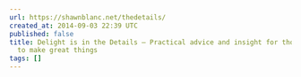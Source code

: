 ```yaml
---
url: https://shawnblanc.net/thedetails/
created_at: 2014-09-03 22:39 UTC
published: false
title: Delight is in the Details — Practical advice and insight for those who want
  to make great things
tags: []
---
```



